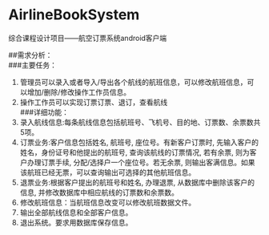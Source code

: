 # AirlineBookSystem
综合课程设计项目——航空订票系统android客户端

##需求分析：  
###主要任务：  
1. 管理员可以录入或者导入/导出各个航线的航班信息，可以修改航班信息，可以增加/删除/修改操作工作员信息。  
2. 操作工作员可以实现订票订票、退订，查看航线  
###详细功能：  
1. 录入航线信息:每条航线信息包括航班号、飞机号、目的地、订票数、余票数共5项。  
2. 订票业务:客户信息包括姓名, 航班号, 座位号。有新客户订票时, 先输入客户的姓名，身份证号和他提出的航班号, 查询该航线的订票情况, 若有余票, 则为客户办理订票手续, 分配/选择户一个座位号。若无余票, 则输出客满信息。如果该航班已经无票，可以查询输出可选择的其他航班信息。  
3. 退票业务:根据客户提出的航班号和姓名, 办理退票, 从数据库中删除该客户的信息, 并修改数据库中相应航线的订票数和余票数。  
4. 修改航班信息：当航班信息改变可以修改航班数据文件。  
5. 输出全部航线信息和全部客户信息。  
6. 退出系统。要求用数据库保存信息。  